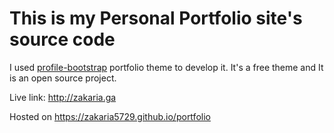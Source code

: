 # This is my Personal Portfolio site's source code

I used [profile-bootstrap](https://github.com/technext/profile-bootstrap) portfolio theme to develop it. It's a free theme and It is an open source project.

Live link: http://zakaria.ga

Hosted on https://zakaria5729.github.io/portfolio

